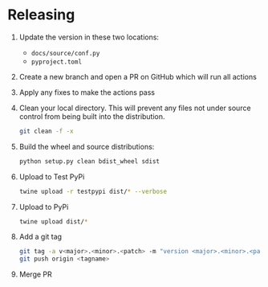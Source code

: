 # Releasing

1. Update the version in these two locations:

    - `docs/source/conf.py`
    - `pyproject.toml`

1. Create a new branch and open a PR on GitHub which will run all actions

1. Apply any fixes to make the actions pass

1. Clean your local directory. This will prevent any files not under source control from being built into the distribution.

   ```bash
   git clean -f -x 
   ```

1. Build the wheel and source distributions:

    ```bash
    python setup.py clean bdist_wheel sdist
    ```

1. Upload to Test PyPi

    ```bash
    twine upload -r testpypi dist/* --verbose
    ```

1. Upload to PyPi

    ```bash
    twine upload dist/*
    ```

1. Add a git tag

    ```bash
    git tag -a v<major>.<minor>.<patch> -m "version <major>.<minor>.<patch>"
    git push origin <tagname>
    ```

1. Merge PR 